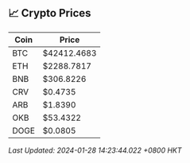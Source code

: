 ## 📈 Crypto Prices

| Coin | Price |
| ---- | ----- |
| BTC | $42412.4683 |
| ETH | $2288.7817 |
| BNB | $306.8226 |
| CRV | $0.4735 |
| ARB | $1.8390 |
| OKB | $53.4322 |
| DOGE | $0.0805 |

_Last Updated: 2024-01-28 14:23:44.022 +0800 HKT_